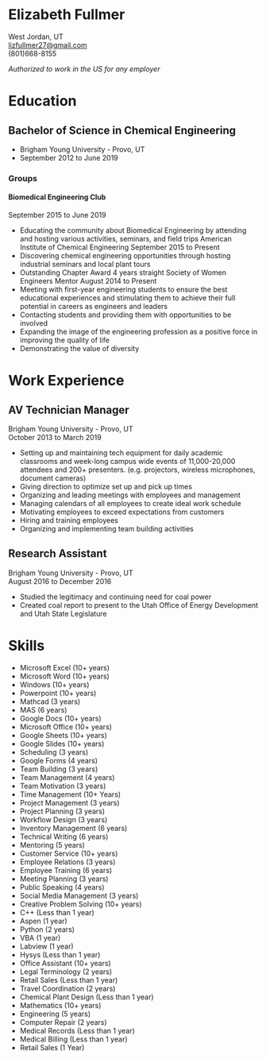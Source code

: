 # Elizabeth Fullmer

West Jordan, UT  
lizfullmer27@gmail.com   
(801)668-8155  

*Authorized to work in the US for any employer*

# Education

## Bachelor of Science in Chemical Engineering

* Brigham Young University - Provo, UT  
* September 2012 to June 2019

### Groups

#### Biomedical Engineering Club

September 2015 to June 2019

* Educating the community about Biomedical Engineering by attending and hosting various activities, seminars, and field trips American Institute of Chemical Engineering September 2015 to Present
* Discovering chemical engineering opportunities through hosting industrial seminars and local plant tours
* Outstanding Chapter Award 4 years straight Society of Women Engineers Mentor August 2014 to Present
* Meeting with first-year engineering students to ensure the best educational experiences and stimulating them to achieve their full potential in careers as engineers and leaders
* Contacting students and providing them with opportunities to be involved
* Expanding the image of the engineering profession as a positive force in improving the quality of life
* Demonstrating the value of diversity

# Work Experience

## AV Technician Manager

Brigham Young University - Provo, UT  
October 2013 to March 2019

* Setting up and maintaining tech equipment for daily academic classrooms and week-long campus wide events of 11,000-20,000 attendees and 200+ presenters. (e.g. projectors, wireless microphones, document cameras) 
* Giving direction to optimize set up and pick up times 
* Organizing and leading meetings with employees and management 
* Managing calendars of all employees to create ideal work schedule 
* Motivating employees to exceed expectations from customers 
* Hiring and training employees 
* Organizing and implementing team building activities

## Research Assistant

Brigham Young University - Provo, UT  
August 2016 to December 2016

* Studied the legitimacy and continuing need for coal power 
* Created coal report to present to the Utah Office of Energy Development and Utah State Legislature

# Skills

* Microsoft Excel (10+ years)
* Microsoft Word (10+ years)
* Windows (10+ years)
* Powerpoint (10+ years)
* Mathcad (3 years)
* MAS (6 years)
* Google Docs (10+ years)
* Microsoft Office (10+ years)
* Google Sheets (10+ years)
* Google Slides (10+ years)
* Scheduling (3 years)
* Google Forms (4 years)
* Team Building (3 years)
* Team Management (4 years)
* Team Motivation (3 years)
* Time Management (10+ Years)
* Project Management (3 years)
* Project Planning (3 years)
* Workflow Design (3 years)
* Inventory Management (6 years)
* Technical Writing (6 years)
* Mentoring (5 years)
* Customer Service (10+ years)
* Employee Relations (3 years)
* Employee Training (6 years)
* Meeting Planning (3 years)
* Public Speaking (4 years)
* Social Media Management (3 years)
* Creative Problem Solving (10+ years)
* C++ (Less than 1 year)
* Aspen (1 year)
* Python (2 years)
* VBA (1 year)
* Labview (1 year)
* Hysys (Less than 1 year)
* Office Assistant (10+ years)
* Legal Terminology (2 years)
* Retail Sales (Less than 1 year)
* Travel Coordination (2 years)
* Chemical Plant Design (Less than 1 year)
* Mathematics (10+ years)
* Engineering (5 years)
* Computer Repair (2 years)
* Medical Records (Less than 1 year)
* Medical Billing (Less than 1 year)
* Retail Sales (1 Year) 